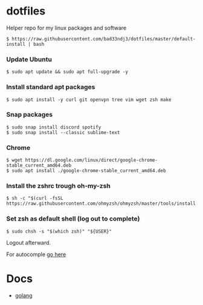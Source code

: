 # dotfiles

Helper repo for my linux packages and software

    $ https://raw.githubusercontent.com/bad33ndj3/dotfiles/master/default-install | bash

### Update Ubuntu
    $ sudo apt update && sudo apt full-upgrade -y

### Install standard apt packages
    $ sudo apt install -y curl git openvpn tree vim wget zsh make

### Snap packages
    $ sudo snap install discord spotify
    $ sudo snap install --classic sublime-text

### Chrome
    $ wget https://dl.google.com/linux/direct/google-chrome-stable_current_amd64.deb
    $ sudo apt install ./google-chrome-stable_current_amd64.deb

### Install the zshrc trough oh-my-zsh
    $ sh -c "$(curl -fsSL https://raw.githubusercontent.com/ohmyzsh/ohmyzsh/master/tools/install.sh)"

### Set zsh as default shell (log out to complete)
    $ sudo chsh -s "$(which zsh)" "${USER}"
Logout afterward.
    
For autocomple [go here](https://github.com/zsh-users/zsh-autosuggestions/blob/master/INSTALL.md)
    
# Docs
- [golang](docs/golang.md)
